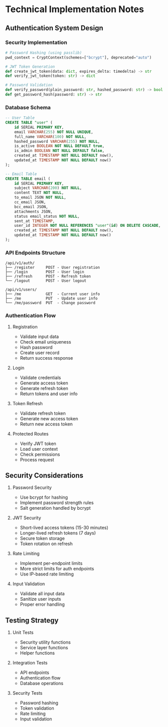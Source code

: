 # Technical Implementation Notes

## Authentication System Design

### Security Implementation
```python
# Password Hashing (using passlib)
pwd_context = CryptContext(schemes=["bcrypt"], deprecated="auto")

# JWT Token Generation
def create_jwt_token(data: dict, expires_delta: timedelta) -> str
def verify_jwt_token(token: str) -> dict

# Password Validation
def verify_password(plain_password: str, hashed_password: str) -> bool
def get_password_hash(password: str) -> str
```

### Database Schema
```sql
-- User Table
CREATE TABLE "user" (
    id SERIAL PRIMARY KEY,
    email VARCHAR(255) NOT NULL UNIQUE,
    full_name VARCHAR(100) NOT NULL,
    hashed_password VARCHAR(255) NOT NULL,
    is_active BOOLEAN NOT NULL DEFAULT true,
    is_admin BOOLEAN NOT NULL DEFAULT false,
    created_at TIMESTAMP NOT NULL DEFAULT now(),
    updated_at TIMESTAMP NOT NULL DEFAULT now()
);

-- Email Table
CREATE TABLE email (
    id SERIAL PRIMARY KEY,
    subject VARCHAR(200) NOT NULL,
    content TEXT NOT NULL,
    to_email JSON NOT NULL,
    cc_email JSON,
    bcc_email JSON,
    attachments JSON,
    status email_status NOT NULL,
    sent_at TIMESTAMP,
    user_id INTEGER NOT NULL REFERENCES "user"(id) ON DELETE CASCADE,
    created_at TIMESTAMP NOT NULL DEFAULT now(),
    updated_at TIMESTAMP NOT NULL DEFAULT now()
);
```

### API Endpoints Structure
```plaintext
/api/v1/auth/
├── /register     POST - User registration
├── /login        POST - User login
├── /refresh      POST - Refresh token
└── /logout       POST - User logout

/api/v1/users/
├── /me           GET  - Current user info
├── /me           PUT  - Update user info
└── /me/password  PUT  - Change password
```

### Authentication Flow
1. Registration
   - Validate input data
   - Check email uniqueness
   - Hash password
   - Create user record
   - Return success response

2. Login
   - Validate credentials
   - Generate access token
   - Generate refresh token
   - Return tokens and user info

3. Token Refresh
   - Validate refresh token
   - Generate new access token
   - Return new access token

4. Protected Routes
   - Verify JWT token
   - Load user context
   - Check permissions
   - Process request

## Security Considerations
1. Password Security
   - Use bcrypt for hashing
   - Implement password strength rules
   - Salt generation handled by bcrypt

2. JWT Security
   - Short-lived access tokens (15-30 minutes)
   - Longer-lived refresh tokens (7 days)
   - Secure token storage
   - Token rotation on refresh

3. Rate Limiting
   - Implement per-endpoint limits
   - More strict limits for auth endpoints
   - Use IP-based rate limiting

4. Input Validation
   - Validate all input data
   - Sanitize user inputs
   - Proper error handling

## Testing Strategy
1. Unit Tests
   - Security utility functions
   - Service layer functions
   - Helper functions

2. Integration Tests
   - API endpoints
   - Authentication flow
   - Database operations

3. Security Tests
   - Password hashing
   - Token validation
   - Rate limiting
   - Input validation 